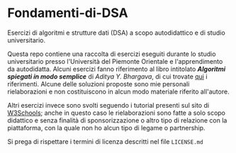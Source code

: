 # Fondamenti-di-DSA
Esercizi di algoritmi e strutture dati (DSA) a scopo autodidattico e di studio universitario.

Questa repo contiene una raccolta di esercizi eseguiti durante lo studio universitario presso l'Università del Piemonte Orientale e l'apprendimento da autodidatta. Alcuni esercizi fanno riferimento al libro intitolato ***Algoritmi spiegati in modo semplice*** di *Aditya Y. Bhargava*, di cui trovate [qui](https://www.apogeonline.com/libri/algoritmi-spiegati-in-modo-facile-aditya-bhargava/?srsltid=AfmBOooI6ckAuxhbbPlj99wjNpq0DfCXXdcpuxFCclJv2S94sWCLKCyh) i riferimenti. Alcune delle soluzioni proposte sono mie personali rielaborazioni e non costituiscono in alcun modo materiale riferito all'autore.

Altri esercizi invece sono svolti seguendo i tutorial presenti sul sito di [W3Schools](https://www.w3schools.com/); anche in questo caso le rielaborazioni sono fatte a solo scopo didattico e senza finalità di sponsorizzazione o altro tipo di relazione con la piattaforma, con la quale non ho alcun tipo di legame o partnership.

Si prega di rispettare i termini di licenza descritti nel file `LICENSE.md`
